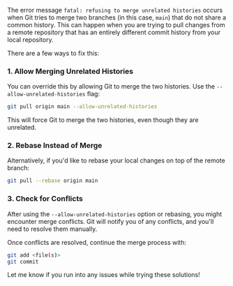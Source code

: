 The error message `fatal: refusing to merge unrelated histories` occurs when Git tries to merge two branches (in this case, `main`) that do not share a common history. This can happen when you are trying to pull changes from a remote repository that has an entirely different commit history from your local repository.

There are a few ways to fix this:

### 1. **Allow Merging Unrelated Histories**
You can override this by allowing Git to merge the two histories. Use the `--allow-unrelated-histories` flag:

```bash
git pull origin main --allow-unrelated-histories
```

This will force Git to merge the two histories, even though they are unrelated.

### 2. **Rebase Instead of Merge**
Alternatively, if you'd like to rebase your local changes on top of the remote branch:

```bash
git pull --rebase origin main
```

### 3. **Check for Conflicts**
After using the `--allow-unrelated-histories` option or rebasing, you might encounter merge conflicts. Git will notify you of any conflicts, and you'll need to resolve them manually.

Once conflicts are resolved, continue the merge process with:

```bash
git add <file(s)>
git commit
```

Let me know if you run into any issues while trying these solutions!
